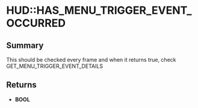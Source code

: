 # HUD::HAS_MENU_TRIGGER_EVENT_OCCURRED

## Summary
This should be checked every frame and when it returns true, check GET_MENU_TRIGGER_EVENT_DETAILS

## Returns
* **BOOL**